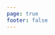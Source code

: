 ```yaml
---
page: true
footer: false
---
```


<script setup>
import Page from './components/PartnerPage.vue'
</script>

<Page partner="webreinvent" />
